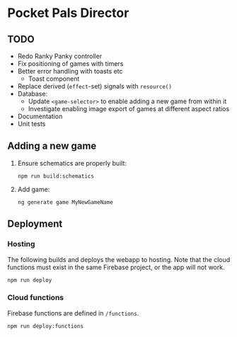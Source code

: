 # Pocket Pals Director

## TODO

- Redo Ranky Panky controller
- Fix positioning of games with timers
- Better error handling with toasts etc
    - Toast component
- Replace derived (`effect`-set) signals with `resource()`
- Database:
    - Update `<game-selector>` to enable adding a new game from within it
    - Investigate enabling image export of games at different aspect ratios
- Documentation
- Unit tests

## Adding a new game

1.  Ensure schematics are properly built:

    ```
    npm run build:schematics
    ```

2.  Add game:

    ```
    ng generate game MyNewGameName
    ```

## Deployment

### Hosting

The following builds and deploys the webapp to hosting. Note that the cloud
functions must exist in the same Firebase project, or the app will not work.

```
npm run deploy
```

### Cloud functions

Firebase functions are defined in `/functions`.

```
npm run deploy:functions
```
